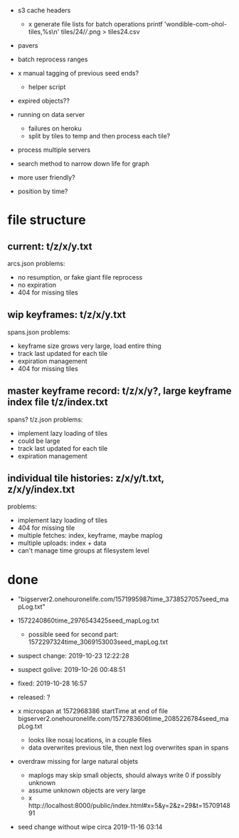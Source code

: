 - s3 cache headers
  - x generate file lists for batch operations
    printf 'wondible-com-ohol-tiles,%s\n' tiles/24/*/*.png > tiles24.csv
- pavers
- batch reprocess ranges
- x manual tagging of previous seed ends?
  - helper script
- expired objects??
- running on data server
  - failures on heroku
  - split by tiles to temp and then process each tile?

- process multiple servers
- search method to narrow down life for graph
- more user friendly?
- position by time?


# file structure

## current: t/z/x/y.txt
arcs.json
problems:
  - no resumption, or fake giant file reprocess
  - no expiration
  - 404 for missing tiles

## wip keyframes: t/z/x/y.txt
spans.json
problems:
  - keyframe size grows very large, load entire thing
  - track last updated for each tile
  - expiration management
  - 404 for missing tiles

## master keyframe record: t/z/x/y?, large keyframe index file t/z/index.txt
spans?
t/z.json
problems:
  - implement lazy loading of tiles
  - could be large
  - track last updated for each tile
  - expiration management

## individual tile histories: z/x/y/t.txt, z/x/y/index.txt
problems:
  - implement lazy loading of tiles
  - 404 for missing tile
  - multiple fetches: index, keyframe, maybe maplog
  - multiple uploads: index + data
  - can't manage time groups at filesystem level



# done
- "bigserver2.onehouronelife.com/1571995987time_3738527057seed_mapLog.txt"
- 1572240860time_2976543425seed_mapLog.txt
  - possible seed for second part: 1572297324time_3069153003seed_mapLog.txt
- suspect change: 2019-10-23 12:22:28
- suspect golive: 2019-10-26 00:48:51
- fixed: 2019-10-28 16:57
- released: ?


- x microspan at 1572968386 startTime at end of file
  bigserver2.onehouronelife.com/1572783606time_2085226784seed_mapLog.txt
  - looks like nosaj locations, in a couple files
  - data overwrites previous tile, then next log overwrites span in spans


- overdraw missing for large natural objets
  - maplogs may skip small objects, should always write 0 if possibly unknown
  - assume unknown objects are very large
  - x http://localhost:8000/public/index.html#x=5&y=2&z=29&t=1570914891

- seed change without wipe circa 2019-11-16 03:14
